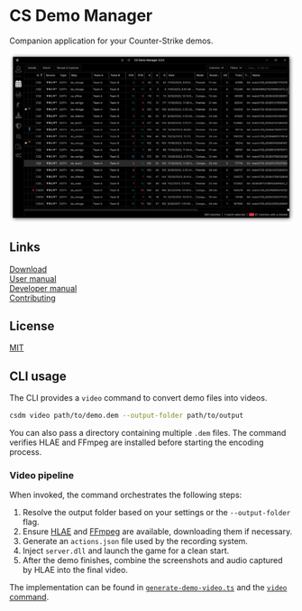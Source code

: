 # CS Demo Manager

Companion application for your Counter-Strike demos.

![Preview](https://github.com/akiver/cs-demo-manager/blob/main/preview.png)

## Links

[Download](https://cs-demo-manager.com/download)  
[User manual](https://cs-demo-manager.com/docs)  
[Developer manual](https://cs-demo-manager.com/docs/development/architecture)  
[Contributing](https://cs-demo-manager.com/docs/contributing)

## License

[MIT](https://github.com/akiver/cs-demo-manager/blob/main/LICENSE)

## CLI usage

The CLI provides a `video` command to convert demo files into videos.

```bash
csdm video path/to/demo.dem --output-folder path/to/output
```

You can also pass a directory containing multiple `.dem` files. The command
verifies HLAE and FFmpeg are installed before starting the encoding process.

### Video pipeline

When invoked, the command orchestrates the following steps:

1. Resolve the output folder based on your settings or the `--output-folder` flag.
2. Ensure [HLAE](https://advancedfx.org/downloads) and [FFmpeg](https://ffmpeg.org/) are available, downloading them if necessary.
3. Generate an `actions.json` file used by the recording system.
4. Inject `server.dll` and launch the game for a clean start.
5. After the demo finishes, combine the screenshots and audio captured by HLAE into the final video.

The implementation can be found in [`generate-demo-video.ts`](src/node/video/generate-demo-video.ts) and the [`video` command](src/cli/commands/video-command.ts).
